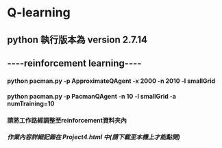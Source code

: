 
# Q-learning
## python 執行版本為 version 2.7.14
## ----reinforcement learning----
#### python pacman.py -p ApproximateQAgent -x 2000 -n 2010 -l smallGrid
#### python pacman.py -p PacmanQAgent -n 10 -l smallGrid -a numTraining=10
#### 請將工作路經調整至reinforcement資料夾內
##### 作業內容詳細記錄在 Project4.html 中(請下載至本機上才能點開)














